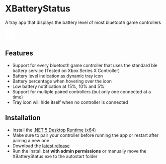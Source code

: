 # XBatteryStatus
A tray app that displays the battery level of most bluetooth game controllers

![Tray Icon](/Icons/icon100.png)

## Features 
* Support for every bluetooth game controller that uses the standard ble battery service (Tested on Xbox Series X Controller)
* Battery level indication as dynamic tray icon
* Battery percentage when hovering over the icon
* Low battery notification at 15%, 10% and 5%
* Support for multiple paired controllers (but only one connected at a time)
* Tray icon will hide itself when no controller is connected

## Installation
* Install the [.NET 5 Desktop Runtime (x64)](https://dotnet.microsoft.com/download/dotnet/5.0)
* Make sure to pair your controller before running the app or restart after pairing a new one
* Download the [latest release](https://github.com/tommaier123/XBatteryStatus/releases/latest)
* Run the install.bat **with admin permissions** or manually move the XBatteryStatus.exe to the autostart folder

